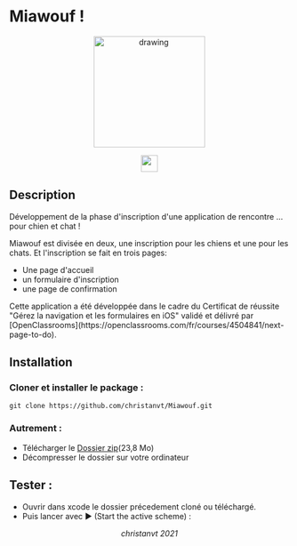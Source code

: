 # Miawouf !

<p align="center">
<img src="https://github.com/christanvt/Miawouf/blob/1630c406d6f56f723efcfd5611e07387126fa8ad/Miawouf/App%20Assets/Simulator%20Screen%20Recording%20-%20iPhone%2011%20Pro%20-%202021-11-04%20at%2017.13.58.gif" alt="drawing" style="width:200px;"/>
  </p>
<p align="center">
  <a href="https://www.apple.com/swift/"><img height="30" src="https://img.shields.io/badge/Swift-lightgrey?style=flat&logo=swift&logoColor=white&labelColor=orange&link=http://left&link=http://right"></a>
  
</p>

## Description

<p>Développement de la phase d'inscription d'une application de rencontre ... pour chien et chat !</p>
<p>Miawouf est divisée en deux, une inscription pour les chiens et une pour les chats. Et l'inscription se fait en trois pages:</p>

- Une page d'accueil
- un formulaire d'inscription
- une page de confirmation
<p>Cette application a été développée dans le cadre du Certificat de réussite "Gérez la navigation et les formulaires en iOS" validé et délivré par [OpenClassrooms](https://openclassrooms.com/fr/courses/4504841/next-page-to-do).</p>

## Installation

### Cloner et installer le package :

    git clone https://github.com/christanvt/Miawouf.git

### Autrement :

- Télécharger le [Dossier zip](https://github.com/christanvt/Miawouf/archive/refs/heads/main.zip)(23,8 Mo)
- Décompresser le dossier sur votre ordinateur

## Tester :

- Ouvrir dans xcode le dossier précedement cloné ou téléchargé.
- Puis lancer avec ▶︎ (Start the active scheme) :

<p align="center"><em>christanvt 2021</em></p>
